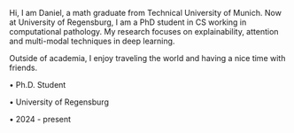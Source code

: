 Hi, I am Daniel, a math graduate from Technical University of Munich. Now at University of Regensburg, I am a PhD student in CS working in computational pathology. My research focuses on explainability, attention and multi-modal techniques in deep learning. 

Outside of academia, I enjoy traveling the world and having a nice time with friends. 

• Ph.D. Student

• University of Regensburg

• 2024 - present
